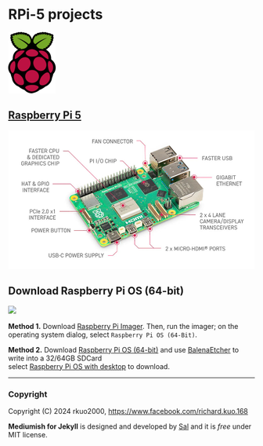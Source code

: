 # RPi-5 projects
![](https://github.com/rkuo2000/RPi5-project/blob/main/assets/images/raspberry-pi-logo.png?raw=true)

## [Raspberry Pi 5](https://www.raspberrypi.com/products/raspberry-pi-5/)
![](https://github.com/rkuo2000/RPi5-project/blob/main/assets/images/RPi-5.jpg?raw=true)

## Download Raspberry Pi OS (64-bit)
![](https://techviral.net/wp-content/uploads/2022/02/Raspberry-PI-OS-Featured.jpg)

**Method 1.** Download [Raspberry Pi Imager](https://downloads.raspberrypi.org/imager/imager_latest.exe). Then, run the imager; on the operating system dialog, select `Raspberry Pi OS (64-Bit)`.<br>

**Method 2.** Download [Raspberry Pi OS (64-bit)](https://www.raspberrypi.com/software/operating-systems/#raspberry-pi-os-64-bit) and use [BalenaEtcher](https://etcher.balena.io/) to write into a 32/64GB SDCard<br>
select [Raspberry Pi OS with desktop](https://downloads.raspberrypi.com/raspios_arm64/images/raspios_arm64-2024-07-04/2024-07-04-raspios-bookworm-arm64.img.xz) to download.<br>

---
### Copyright

Copyright (C) 2024 rkuo2000, https://www.facebook.com/richard.kuo.168

**Mediumish for Jekyll** is designed and developed by [Sal](https://www.wowthemes.net) and it is *free* under MIT license. 

